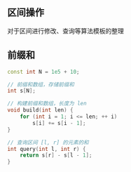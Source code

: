 ## 区间操作

对于区间进行修改、查询等算法模板的整理

## 前缀和

```C++
const int N = 1e5 + 10;

// 前缀和数组，存储前缀和
int s[N];

// 构建前缀和数组，长度为 len
void build(int len) {
    for (int i = 1; i <= len; ++ i)
        s[i] += s[i - 1];
}

// 查询区间 [l, r] 的元素的和
int query(int l, int r) {
    return s[r] - s[l - 1];
}
```
